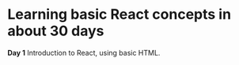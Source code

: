 # Learning basic React concepts in about 30 days

**Day 1**
Introduction to React, using basic HTML.

